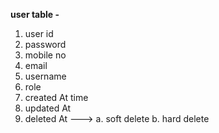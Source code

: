 **user table -**

1. user id
2. password
3. mobile no
4. email
5. username
6. role
7. created At    time
8. updated At
9. deleted At    --->       a. soft delete     b. hard delete 